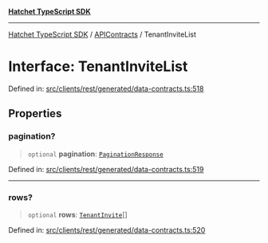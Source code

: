 [**Hatchet TypeScript SDK**](../../../../README.md)

***

[Hatchet TypeScript SDK](../../../../README.md) / [APIContracts](../README.md) / TenantInviteList

# Interface: TenantInviteList

Defined in: [src/clients/rest/generated/data-contracts.ts:518](https://github.com/hatchet-dev/hatchet/blob/0288a24f2e9f14787135b399bd47182f4d1260d9/sdks/typescript/src/clients/rest/generated/data-contracts.ts#L518)

## Properties

### pagination?

> `optional` **pagination**: [`PaginationResponse`](PaginationResponse.md)

Defined in: [src/clients/rest/generated/data-contracts.ts:519](https://github.com/hatchet-dev/hatchet/blob/0288a24f2e9f14787135b399bd47182f4d1260d9/sdks/typescript/src/clients/rest/generated/data-contracts.ts#L519)

***

### rows?

> `optional` **rows**: [`TenantInvite`](TenantInvite.md)[]

Defined in: [src/clients/rest/generated/data-contracts.ts:520](https://github.com/hatchet-dev/hatchet/blob/0288a24f2e9f14787135b399bd47182f4d1260d9/sdks/typescript/src/clients/rest/generated/data-contracts.ts#L520)
